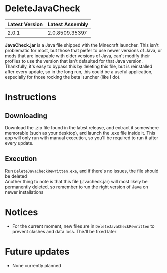 # DeleteJavaCheck
|Latest Version|Latest Assembly|
|---|---|
|2.0.1|2.0.8509.35397|

**JavaCheck.jar** is a Java file shipped with the Minecraft launcher. This isn't problematic for most, but those that prefer to use newer versions of Java, or mods that are incapable with older versions of Java, can't modify their profiles to use the version that isn't defaulted for that Java version.  
Thankfully, it's easy to bypass this by deleting this file, but is reinstalled after every update, so in the long run, this could be a useful application, especially for those rocking the beta launcher (like I do).

# Instructions
## Downloading
Download the .zip file found in the latest release, and extract it somewhere memorable (such as your desktop), and launch the .exe file inside it. This app will only run with manual execution, so you'll be required to run it after every update.

## Execution
Run `DeleteJavaCheckRewritten.exe`, and if there's no issues, the file should be deleted  
Another thing to note is that this file (javacheck.jar) will most likely be permanently deleted, so remember to run the right version of Java on newer installations

# Notices
* For the current moment, new files are in `DeleteJavaCheckRewritten` to prevent clashes and data loss. This'll be fixed later

# Future updates
* None currently planned
